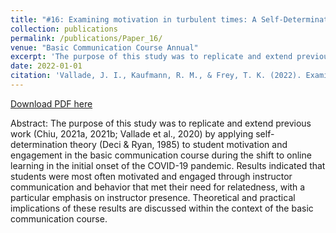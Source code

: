 ```yaml
---
title: "#16: Examining motivation in turbulent times: A Self-Determination Theory replication"
collection: publications
permalink: /publications/Paper_16/
venue: "Basic Communication Course Annual"
excerpt: 'The purpose of this study was to replicate and extend previous work (Chiu, 2021a, 2021b; Vallade et al., 2020) by applying self-determination theory (Deci & Ryan, 1985) to student motivation and engagement in the basic communication course during the shift to online learning in the initial onset of the COVID-19 pandemic.'
date: 2022-01-01
citation: 'Vallade, J. I., Kaufmann, R. M., & Frey, T. K. (2022). Examining motivation in turbulent times: A Self-Determination Theory replication. <i>Basic Communication Course Annual, 31</i>,79-98. https://ecommons.udayton.edu/bcca/vol34/iss1/7/'
---
```


[Download PDF here](http://tkodyfrey.github.io/files/Replication.pdf)

Abstract: The purpose of this study was to replicate and extend previous work (Chiu, 2021a, 2021b; Vallade et al., 2020) by applying self-determination theory (Deci & Ryan, 1985) to student motivation and engagement in the basic communication course during the shift to online learning in the initial onset of the COVID-19 pandemic. Results indicated that students were most often motivated and engaged through instructor communication and behavior that met their need for relatedness, with a particular emphasis on instructor presence. Theoretical and practical implications of these results are discussed within the context of the basic communication course.